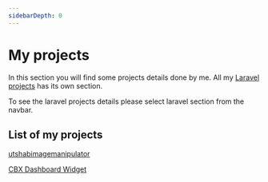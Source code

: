 ```yaml
---
sidebarDepth: 0
---
```


# My projects

In this section you will find some projects details done by me. All my [Laravel projects](/laravel/) has its own section.

To see the laravel projects details please select laravel section from the navbar. 

## List of my projects

[utshabimagemanipulator](utshabimagemanipulator.md)

[CBX Dashboard Widget](cbx-dashboard-widget.md)
